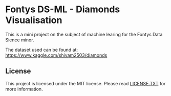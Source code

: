 # Fontys DS-ML - Diamonds Visualisation
This is a mini project on the subject of machine learing for the Fontys Data Sience minor.

The dataset used can be found at:
https://www.kaggle.com/shivam2503/diamonds

## License
This project is licensed under the MIT license.
Please read [LICENSE.TXT](LICENSE.TXT) for more information.


